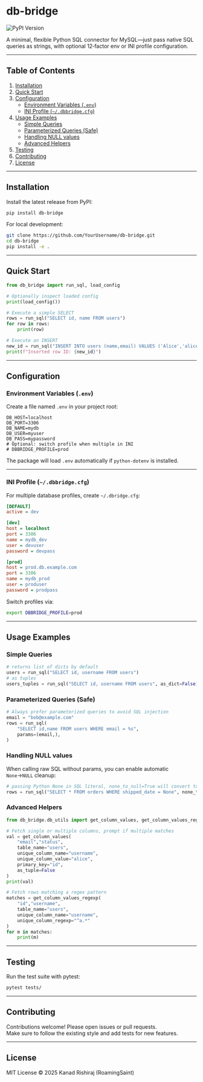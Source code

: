 # db-bridge

![PyPI Version](https://img.shields.io/pypi/v/db-bridge.svg)

A minimal, flexible Python SQL connector for MySQL—just pass native SQL queries as strings, with optional 12‑factor env or INI profile configuration.

---

## Table of Contents

1. [Installation](#installation)  
2. [Quick Start](#quick-start)  
3. [Configuration](#configuration)  
   - [Environment Variables (`.env`)](#environment-variables-env)  
   - [INI Profile (`~/.dbbridge.cfg`)](#ini-profile-~dbbridgecfg)  
4. [Usage Examples](#usage-examples)  
   - [Simple Queries](#simple-queries)  
   - [Parameterized Queries (Safe)](#parameterized-queries-safe)  
   - [Handling NULL values](#handling-null-values)  
   - [Advanced Helpers](#advanced-helpers)  
5. [Testing](#testing)  
6. [Contributing](#contributing)  
7. [License](#license)

---

## Installation

Install the latest release from PyPI:

```bash
pip install db-bridge
```

For local development:

```bash
git clone https://github.com/YourUsername/db-bridge.git
cd db-bridge
pip install -e .
```

---

## Quick Start

```python
from db_bridge import run_sql, load_config

# Optionally inspect loaded config
print(load_config())

# Execute a simple SELECT
rows = run_sql("SELECT id, name FROM users")
for row in rows:
    print(row)

# Execute an INSERT
new_id = run_sql("INSERT INTO users (name,email) VALUES ('Alice','alice@example.com')")
print(f"Inserted row ID: {new_id}")
```

---

## Configuration

### Environment Variables (`.env`)

Create a file named `.env` in your project root:

```dotenv
DB_HOST=localhost
DB_PORT=3306
DB_NAME=mydb
DB_USER=myuser
DB_PASS=mypassword
# Optional: switch profile when multiple in INI
# DBBRIDGE_PROFILE=prod
```

The package will load `.env` automatically if `python-dotenv` is installed.

---

### INI Profile (`~/.dbbridge.cfg`)

For multiple database profiles, create `~/.dbridge.cfg`:

```ini
[DEFAULT]
active = dev

[dev]
host = localhost
port = 3306
name = mydb_dev
user = devuser
password = devpass

[prod]
host = prod.db.example.com
port = 3306
name = mydb_prod
user = produser
password = prodpass
```

Switch profiles via:

```bash
export DBBRIDGE_PROFILE=prod
```

---

## Usage Examples

### Simple Queries

```python
# returns list of dicts by default
users = run_sql("SELECT id, username FROM users")
# as tuples
users_tuples = run_sql("SELECT id, username FROM users", as_dict=False)
```

### Parameterized Queries (Safe)

```python
# Always prefer parameterized queries to avoid SQL injection
email = "bob@example.com"
rows = run_sql(
    "SELECT id,name FROM users WHERE email = %s",
    params=(email,),
)
```

### Handling NULL values

When calling raw SQL without params, you can enable automatic `None`→`NULL` cleanup:

```python
# passing Python None in SQL literal, none_to_null=True will convert to NULL
rows = run_sql("SELECT * FROM orders WHERE shipped_date = None", none_to_null=True)
```

### Advanced Helpers

```python
from db_bridge.db_utils import get_column_values, get_column_values_regexp

# Fetch single or multiple columns, prompt if multiple matches
val = get_column_values(
    "email","status",
    table_name="users",
    unique_column_name="username",
    unique_column_value="alice",
    primary_key="id",
    as_tuple=False
)
print(val)

# Fetch rows matching a regex pattern
matches = get_column_values_regexp(
    "id","username",
    table_name="users",
    unique_column_name="username",
    unique_column_regexp="^a.*"
)
for m in matches:
    print(m)
```

---

## Testing

Run the test suite with pytest:

```bash
pytest tests/
```

---

## Contributing

Contributions welcome! Please open issues or pull requests.  
Make sure to follow the existing style and add tests for new features.

---

## License

MIT License © 2025 Kanad Rishiraj (RoamingSaint)

